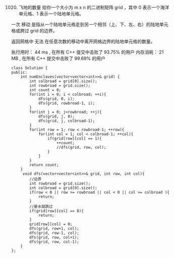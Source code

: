 1020. 飞地的数量
给你一个大小为 m x n 的二进制矩阵 grid ，其中 0 表示一个海洋单元格、1 表示一个陆地单元格。

一次 移动 是指从一个陆地单元格走到另一个相邻（上、下、左、右）的陆地单元格或跨过 grid 的边界。

返回网格中 无法 在任意次数的移动中离开网格边界的陆地单元格的数量。

执行用时：
44 ms
, 在所有 C++ 提交中击败了
93.75%
的用户
内存消耗：
21 MB
, 在所有 C++ 提交中击败了
99.69%
的用户
	
	class Solution {
	public:
	    int numEnclaves(vector<vector<int>>& grid) {
	        int colbroad = grid[0].size();
	        int rowbroad = grid.size();
	        int count = 0;
	        for(int i = 0; i < colbroad; ++i){
	            dfs(grid, 0, i);
	            dfs(grid, rowbroad-1, i);
	        }
	        for(int j = 0; j<rowbroad; ++j){
	            dfs(grid, j, 0);
	            dfs(grid, j, colbroad-1);
	        }
	        for(int row = 1; row < rowbroad-1; ++row){
	            for(int col = 1; col < colbroad-1; ++col){
	                if(grid[row][col] == 1){
	                    ++count;
	                    //dfs(grid, row, col);
	                }
	            }
	        }
	        return count;
	    }
	     void dfs(vector<vector<int>>& grid, int row, int col){
	        //边界
	        int rowbroad = grid.size();
	        int colbroad = grid[0].size();
	        if(row < 0 || row >= rowbroad || col < 0 || col >= colbroad ){
	            return;
	        }
	        //是水就跳过
	        if(grid[row][col] == 0){
	            return;
	        }
	        grid[row][col] = 0;
	        dfs(grid, row+1, col);
	        dfs(grid, row-1, col);
	        dfs(grid, row, col+1);
	        dfs(grid, row, col-1);
	    }
	};